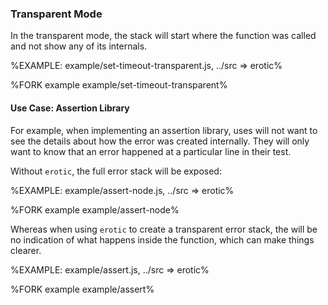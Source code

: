 
### Transparent Mode

In the transparent mode, the stack will start where the function was called and not show any of its internals.

%EXAMPLE: example/set-timeout-transparent.js, ../src => erotic%

%FORK example example/set-timeout-transparent%

#### Use Case: Assertion Library

For example, when implementing an assertion library, uses will not want to see the details about how the error was created internally. They will only want to know that an error happened at a particular line in their test.

Without `erotic`, the full error stack will be exposed:

%EXAMPLE: example/assert-node.js, ../src => erotic%

%FORK example example/assert-node%

Whereas when using `erotic` to create a transparent error stack, the will be no indication of what happens inside the function, which can make things clearer.

%EXAMPLE: example/assert.js, ../src => erotic%

%FORK example example/assert%

